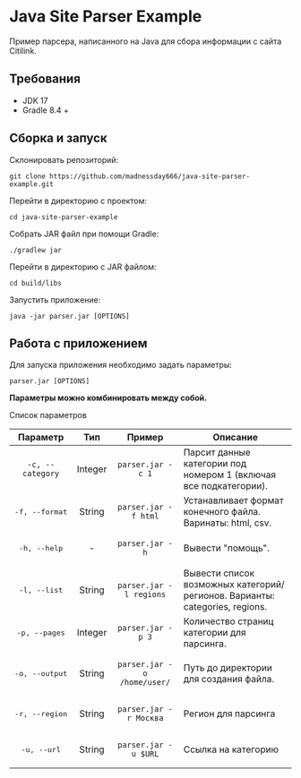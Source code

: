 # Java Site Parser Example

Пример парсера, написанного на Java для сбора информации с сайта Citilink. 

## Требования

* JDK 17 
* Gradle 8.4 +

## Сборка и запуск

Склонировать репозиторий:

```
git clone https://github.com/madnessday666/java-site-parser-example.git
```

Перейти в директорию с проектом:

```
cd java-site-parser-example
```

Собрать JAR файл при помощи Gradle:

```
./gradlew jar
```

Перейти в директорию с JAR файлом:

```
cd build/libs
```

Запустить приложение:

```
java -jar parser.jar [OPTIONS]
```

## Работа с приложением

Для запуска приложения необходимо задать параметры: 

```
parser.jar [OPTIONS]
```

__Параметры можно комбинировать между собой.__

Список параметров

<table>
<thead>
  <tr>
    <th align="center">Параметр</th>
    <th align="center">Тип</th>
    <th align="center">Пример</th>
    <th align="center">Описание</th>
  </tr>
</thead>
<tbody>
  <tr>
    <td align="center"><pre><code>-c, --category</code></pre></td>
    <td align="center">Integer</td>
    <td align="center"><pre><code>parser.jar -c 1</code></pre></td>
    <td>Парсит данные категории под номером 1 (включая все подкатегории).</td>
  </tr>
  <tr>
    <td align="center"><pre>-f, --format</pre></td>
    <td align="center">String</td>
    <td align="center"><pre><code>parser.jar -f html</code></pre></td>
    <td>Устанавливает формат конечного файла. Варинаты: html, csv.</td>
  </tr>
  <tr>
    <td align="center"><pre>-h, --help</pre></td>
    <td align="center">-</td>
    <td align="center"><pre><code>parser.jar -h</code></pre></td>
    <td>Вывести "помощь".</td>
  </tr>  
    <tr>
    <td align="center"><pre>-l, --list</pre></td>
    <td align="center">String</td>
    <td align="center"><pre><code>parser.jar -l regions</code></pre></td>
    <td>Вывести список возможных категорий/регионов. Варианты: categories, regions.</td>
  </tr>
    <tr>
    <td align="center"><pre>-p, --pages</pre></td>
    <td align="center">Integer</td>
    <td align="center"><pre><code>parser.jar -p 3</code></pre></td>
    <td>Количество страниц категории для парсинга.</td>
  </tr>
    <tr>
    <td align="center"><pre>-o, --output</pre></td>
    <td align="center">String</td>
    <td align="center"><pre><code>parser.jar -o /home/user/</code></pre></td>
    <td>Путь до директории для создания файла.</td>
  </tr>
    <tr>
    <td align="center"><pre>-r, --region</pre></td>
    <td align="center">String</td>
    <td align="center"><pre><code>parser.jar -r Москва</code></pre></td>
    <td>Регион для парсинга</td>
  </tr>
    <tr>
    <td align="center"><pre>-u, --url</pre></td>
    <td align="center">String</td>
    <td align="center"><pre><code>parser.jar -u $URL</code></pre></td>
    <td>Ссылка на категорию</td>
  </tr>
</tbody>
</table>
